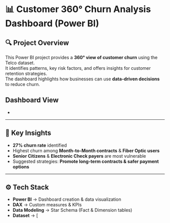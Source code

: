 # 📊 Customer 360° Churn Analysis Dashboard (Power BI)

## 🔍 Project Overview
This Power BI project provides a **360° view of customer churn** using the Telco dataset.  
It identifies patterns, key risk factors, and offers insights for customer retention strategies.  
The dashboard highlights how businesses can use **data-driven decisions** to reduce churn.
## Dashboard View 
-
---

## 📌 Key Insights
- **27% churn rate** identified  
- Highest churn among **Month-to-Month contracts** & **Fiber Optic users**  
- **Senior Citizens** & **Electronic Check payers** are most vulnerable  
- Suggested strategies: **Promote long-term contracts & safer payment options**  

---

## ⚙️ Tech Stack
- **Power BI** → Dashboard creation & data visualization  
- **DAX** → Custom measures & KPIs  
- **Data Modeling** → Star Schema (Fact & Dimension tables)  
- **Dataset** → [
